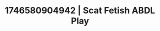 ---
categories:
- Tan lines & lingerie
- Nerdy seduction
- Intimate reveal
- AI-generated
- Deep intimacy
- Deep gaze
- ASMR
- Cosplay
image: /assets/images/1746580904942.jpg
layout: post
seo:
  description: Featured content with high-quality ABDL Play, Scat Fetish. HD images
    available.
  keywords: ABDL Play, Scat Fetish
  og_image: /assets/images/1746580904942.jpg
  schema_type: VisualArtwork
tags:
- ABDL Play
- Scat Fetish
- '#1746580904942'
title: 1746580904942 | Scat Fetish ABDL Play
---